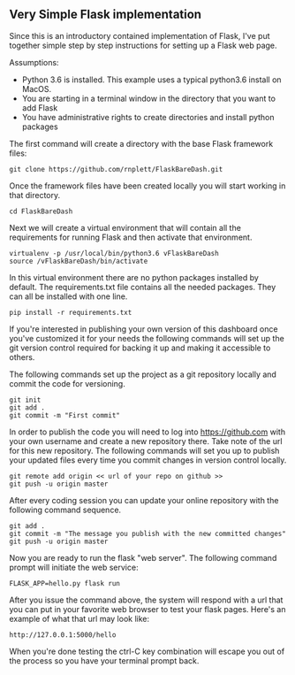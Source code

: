 
## Very Simple Flask implementation

Since this is an introductory contained implementation of Flask, I've put together
simple step by step instructions for setting up a Flask web page.

Assumptions:
- Python 3.6 is installed. This example uses a typical python3.6 install on MacOS.
- You are starting in a terminal window in the directory that you want to add Flask
- You have administrative rights to create directories and install python packages

The first command will create a directory with the base Flask framework files:
```
git clone https://github.com/rnplett/FlaskBareDash.git
```

Once the framework files have been created locally you will start working in that directory.
```
cd FlaskBareDash
```

Next we will create a virtual environment that will contain all the requirements for running Flask and then activate that environment.
```
virtualenv -p /usr/local/bin/python3.6 vFlaskBareDash
source /vFlaskBareDash/bin/activate
```

In this virtual environment there are no python packages installed by default. The requirements.txt file contains all the needed packages. They can all be installed with one line.
```
pip install -r requirements.txt
```

If you're interested in publishing your own version of this dashboard once you've customized it for your needs the following commands will set up the git version control required for backing it up and making it accessible to others.

The following commands set up the project as a git repository locally and commit the code for versioning.
```
git init
git add .
git commit -m "First commit"
```

In order to publish the code you will need to log into https://github.com with your own username and create a new repository there. Take note of the url for this new repository. The following commands will set you up to publish your updated files every time you commit changes in version control locally.
```
git remote add origin << url of your repo on github >>
git push -u origin master
```

After every coding session you can update your online repository with the following command sequence.
```
git add .
git commit -m "The message you publish with the new committed changes"
git push -u origin master
```

Now you are ready to run the flask "web server". The following command prompt will initiate the web service:
```
FLASK_APP=hello.py flask run
```

After you issue the command above, the system will respond with a url that you can put in your favorite web browser to test your flask pages.  Here's an example of what that url may look like:
```
http://127.0.0.1:5000/hello
```

When you're done testing the ctrl-C key combination will escape you out of the process so you have your terminal prompt back.
